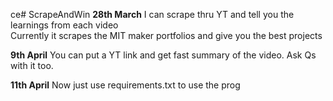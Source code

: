 ce# ScrapeAndWin
**28th March**
I can scrape thru YT and tell you the learnings from each video  
Currently it scrapes the MIT maker portfolios and give you the best projects  

**9th April**
You can put a YT link and get fast summary of the video. Ask Qs with it too.

**11th April**
Now just use requirements.txt to use the prog